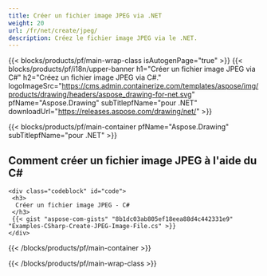 ```yaml
---
title: Créer un fichier image JPEG via .NET
weight: 20
url: /fr/net/create/jpeg/
description: Créez le fichier image JPEG via le .NET.
---
```


{{< blocks/products/pf/main-wrap-class isAutogenPage="true" >}}
{{< blocks/products/pf/i18n/upper-banner h1="Créer un fichier image JPEG via C#" h2="Créez un fichier image JPEG via C#." logoImageSrc="https://cms.admin.containerize.com/templates/aspose/img/products/drawing/headers/aspose_drawing-for-net.svg" pfName="Aspose.Drawing" subTitlepfName="pour .NET" downloadUrl="https://releases.aspose.com/drawing/net/" >}}

{{< blocks/products/pf/main-container pfName="Aspose.Drawing" subTitlepfName="pour .NET" >}}

<h2>Comment créer un fichier image JPEG à l'aide du C#</h2>

    <div class="codeblock" id="code">
     <h3>
      Créer un fichier image JPEG - C#
     </h3>
     {{< gist "aspose-com-gists" "8b1dc03ab805ef18eea88d4c442331e9" "Examples-CSharp-Create-JPEG-Image-File.cs" >}}
    </div>

{{< /blocks/products/pf/main-container >}}


{{< /blocks/products/pf/main-wrap-class >}}

